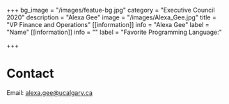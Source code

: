 +++
bg_image = "/images/featue-bg.jpg"
category = "Executive Council 2020"
description = "Alexa Gee"
image = "/images/Alexa_Gee.jpg"
title = "VP Finance and Operations"
[[information]]
info = "Alexa Gee"
label = "Name"
[[information]]
info = ""
label = "Favorite Programming Language:"

+++
# Contact

Email: alexa.gee@ucalgary.ca